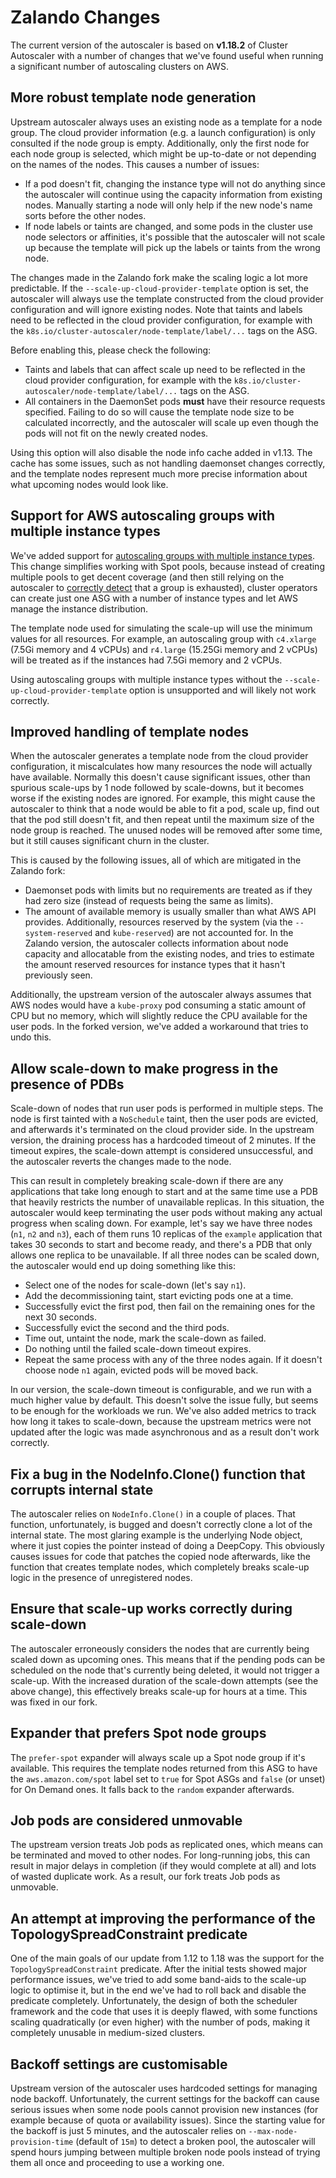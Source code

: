 # Zalando Changes

The current version of the autoscaler is based on **v1.18.2** of Cluster Autoscaler with a number of
changes that we've found useful when running a significant number of autoscaling clusters on AWS.

## More robust template node generation

Upstream autoscaler always uses an existing node as a template for a node group. The cloud provider 
information (e.g. a launch configuration) is only consulted if the node group is empty. Additionally,
only the first node for each node group is selected, which might be up-to-date or not depending on the
names of the nodes. This causes a number of issues:
 
 * If a pod doesn't fit, changing the instance type will not do anything since the autoscaler will 
   continue using the capacity information from existing nodes. Manually starting a node
   will only help if the new node's name sorts before the other nodes.
 * If node labels or taints are changed, and some pods in the cluster use node selectors or affinities, it's
   possible that the autoscaler will not scale up because the template will pick up the labels or taints from
   the wrong node.

The changes made in the Zalando fork make the scaling logic a lot more predictable. If the
`--scale-up-cloud-provider-template` option is set, the autoscaler will always use the template constructed
from the cloud provider configuration and will ignore existing nodes. Note that taints and labels need to be
reflected in the cloud provider configuration, for example with the `k8s.io/cluster-autoscaler/node-template/label/...`
tags on the ASG.
 
Before enabling this, please check the following:

 * Taints and labels that can affect scale up need to be reflected in the cloud provider configuration, 
   for example with the `k8s.io/cluster-autoscaler/node-template/label/...` tags on the ASG.
 * All containers in the DaemonSet pods **must** have their resource requests specified. Failing to do so
   will cause the template node size to be calculated incorrectly, and the autoscaler will scale up even
   though the pods will not fit on the newly created nodes.
   
Using this option will also disable the node info cache added in v1.13. The cache has some issues, such as
not handling daemonset changes correctly, and the template nodes represent much more precise information 
about what upcoming nodes would look like.

## Support for AWS autoscaling groups with multiple instance types

We've added support for [autoscaling groups with multiple instance types]. This change simplifies working with
Spot pools, because instead of creating multiple pools to get decent coverage (and then still relying on
the autoscaler to [correctly detect] that a group is exhausted), cluster operators can create just one ASG
with a number of instance types and let AWS manage the instance distribution.

The template node used for simulating the scale-up will use the minimum values for all resources. For example,
an autoscaling group with `c4.xlarge` (7.5Gi memory and 4 vCPUs) and `r4.large` (15.25Gi memory and 2 vCPUs)
will be treated as if the instances had 7.5Gi memory and 2 vCPUs.

Using autoscaling groups with multiple instance types without the `--scale-up-cloud-provider-template` option
is unsupported and will likely not work correctly.

## Improved handling of template nodes

When the autoscaler generates a template node from the cloud provider configuration, it miscalculates how many
resources the node will actually have available. Normally this doesn't cause significant issues, other than spurious
scale-ups by 1 node followed by scale-downs, but it becomes worse if the existing nodes are ignored. For example,
this might cause the autoscaler to think that a node would be able to fit a pod, scale up, find out that the pod still
doesn't fit, and then repeat until the maximum size of the node group is reached. The unused nodes will be removed after
some time, but it still causes significant churn in the cluster.

This is caused by the following issues, all of which are mitigated in the Zalando fork:

 * Daemonset pods with limits but no requirements are treated as if they had zero size (instead of requests being
   the same as limits).
 * The amount of available memory is usually smaller than what AWS API provides. Additionally, resources reserved 
   by the system (via the `--system-reserved` and `kube-reserved`) are not accounted for. In the Zalando version, 
   the autoscaler collects information about node capacity and allocatable from the existing nodes, and tries to
   estimate the amount reserved resources for instance types that it hasn't previously seen.

Additionally, the upstream version of the autoscaler always assumes that AWS nodes would have a `kube-proxy` pod
consuming a static amount of CPU but no memory, which will slightly reduce the CPU available for the user pods.
In the forked version, we've added a workaround that tries to undo this.

## Allow scale-down to make progress in the presence of PDBs

Scale-down of nodes that run user pods is performed in multiple steps. The node is first tainted with a `NoSchedule`
taint, then the user pods are evicted, and afterwards it's terminated on the cloud provider side. In the upstream
version, the draining process has a hardcoded timeout of 2 minutes. If the timeout expires, the scale-down attempt is
considered unsuccessful, and the autoscaler reverts the changes made to the node.

This can result in completely breaking scale-down if there are any applications that take long enough to start and at
the same time use a PDB that heavily restricts the number of unavailable replicas. In this situation, the autoscaler
would keep terminating the user pods without making any actual progress when scaling down. For example, let's say we
have three nodes (`n1`, `n2` and `n3`), each of them runs 10 replicas of the `example` application that takes 30 seconds
to start and become ready, and there's a PDB that only allows one replica to be unavailable. If all three nodes can be
scaled down, the autoscaler would end up doing something like this:
 * Select one of the nodes for scale-down (let's say `n1`).
 * Add the decommissioning taint, start evicting pods one at a time.
 * Successfully evict the first pod, then fail on the remaining ones for the next 30 seconds.
 * Successfully evict the second and the third pods.
 * Time out, untaint the node, mark the scale-down as failed.
 * Do nothing until the failed scale-down timeout expires.
 * Repeat the same process with any of the three nodes again. If it doesn't choose node `n1` again, evicted
   pods will be moved back.

In our version, the scale-down timeout is configurable, and we run with a much higher value by default. This doesn't
solve the issue fully, but seems to be enough for the workloads we run. We've also added metrics to track how long it
takes to scale-down, because the upstream metrics were not updated after the logic was made asynchronous and as a result
don't work correctly.

## Fix a bug in the NodeInfo.Clone() function that corrupts internal state

The autoscaler relies on `NodeInfo.Clone()` in a couple of places. That function, unfortunately, is bugged and doesn't
correctly clone a lot of the internal state. The most glaring example is the underlying Node object, where it just
copies the pointer instead of doing a DeepCopy. This obviously causes issues for code that patches the copied node
afterwards, like the function that creates template nodes, which completely breaks scale-up logic in the presence of
unregistered nodes.

## Ensure that scale-up works correctly during scale-down

The autoscaler erroneously considers the nodes that are currently being scaled down as upcoming ones. This means that if
the pending pods can be scheduled on the node that's currently being deleted, it would not trigger a scale-up. With the
increased duration of the scale-down attempts (see the above change), this effectively breaks scale-up for hours at a
time. This was fixed in our fork.

## Expander that prefers Spot node groups

The `prefer-spot` expander will always scale up a Spot node group if it's available. This requires the template
nodes returned from this ASG to have the `aws.amazon.com/spot` label set to `true` for Spot ASGs and `false`
(or unset) for On Demand ones. It falls back to the `random` expander afterwards.

[autoscaling groups with multiple instance types]: https://aws.amazon.com/blogs/aws/new-ec2-auto-scaling-groups-with-multiple-instance-types-purchase-options/
[correctly detect]: https://github.com/kubernetes/autoscaler/issues/1133

## Job pods are considered unmovable

The upstream version treats Job pods as replicated ones, which means can be terminated and moved to other nodes. For
long-running jobs, this can result in major delays in completion (if they would complete at all) and lots of wasted
duplicate work. As a result, our fork treats Job pods as unmovable.

## An attempt at improving the performance of the TopologySpreadConstraint predicate

One of the main goals of our update from 1.12 to 1.18 was the support for the `TopologySpreadConstraint` predicate.
After the initial tests showed major performance issues, we've tried to add some band-aids to the scale-up logic to
optimise it, but in the end we've had to roll back and disable the predicate completely. Unfortunately, the design of
both the scheduler framework and the code that uses it is deeply flawed, with some functions scaling quadratically (or
even higher) with the number of pods, making it completely unusable in medium-sized clusters.   

## Backoff settings are customisable

Upstream version of the autoscaler uses hardcoded settings for managing node backoff. Unfortunately, the current
settings for the backoff can cause serious issues when some node pools cannot provision new instances (for
example because of quota or availability issues). Since the starting value for the backoff is just 5 minutes, and
the autoscaler relies on `--max-node-provision-time` (default of `15m`) to detect a broken pool, the autoscaler will
spend hours jumping between multiple broken node pools instead of trying them all once and proceeding to use a
working one.   

